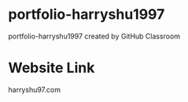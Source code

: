 # portfolio-harryshu1997
portfolio-harryshu1997 created by GitHub Classroom

# Website Link
harryshu97.com
